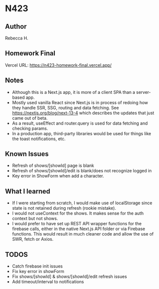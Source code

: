 # N423

## Author

Rebecca H.

## Homework Final

Vercel URL:
https://n423-homework-final.vercel.app/

## Notes

- Although this is a Next.js app, it is more of a client SPA than a server-based app.
- Mostly used vanilla React since Next.js is in process of redoing how they handle SSR, SSG, routing and data fetching. See https://nextjs.org/blog/next-13-4 which describes the updates that just came out of beta.
- As a result, useEffect and router.query is used for data fetching and checking params.
- In a production app, third-party libraries would be used for things like the toast notifications, etc.

## Known Issues

- Refresh of shows/[showId] page is blank
- Refresh of shows/[showId]/edit is blank/does not recognize logged in
- Key error in ShowForm when add a character.

## What I learned

- If I were starting from scratch, I would make use of localStorage since state is not retained during refresh (rookie mistake).
- I would not useContext for the shows. It makes sense for the auth context but not shows.
- I would prefer to have set up REST API wrapper functions for the firebase calls, either in the native Next.js API folder or via Firebase functions. This would result in much cleaner code and allow the use of SWR, fetch or Axios.

## TODOS

- Catch firebase init issues
- Fix key error in showForm
- Fix shows/[showId] & shows/[showId]/edit refresh issues
- Add timeout/interval to notifications
